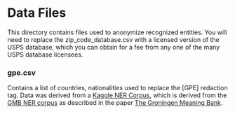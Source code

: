 # Data Files

This directory contains files used to anonymize recognized entities. You will need to replace the zip_code_database.csv with a licensed version of the USPS database, which you can obtain for a fee from any one of the many USPS database licensees.

### gpe.csv

Contains a list of countries, nationalities used to replace the [GPE] redaction tag. Data was derived from a [Kaggle NER Corpus](https://www.kaggle.com/abhinavwalia95/entity-annotated-corpus), which is derived from the [GMB NER corpus](https://gmb.let.rug.nl/) as described in the paper [The Groningen Meaning Bank](https://www.researchgate.net/profile/Kilian_Evang/publication/317902904_The_Groningen_Meaning_Bank/links/5a993bb3aca27214056e677f/The-Groningen-Meaning-Bank.pdf).